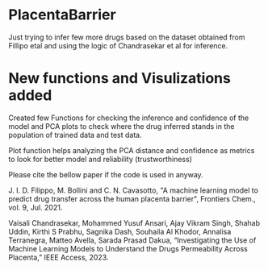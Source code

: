 # PlacentaBarrier

Just trying to infer few more drugs based on the dataset obtained from Fillipo etal and using the logic of Chandrasekar et al for inference.

# New functions and Visulizations added
Created few Functions for checking the inference and confidence of the model and PCA plots to check where the drug inferred stands in the population of trained data and test data.

Plot function helps analyzing the PCA distance and confidence as metrics to look for better model and reliability (trustworthiness)

Please cite the bellow paper if the code is used in anyway.

J. I. D. Filippo, M. Bollini and C. N. Cavasotto, "A machine learning model to predict drug transfer across the human placenta barrier", Frontiers Chem., vol. 9, Jul. 2021.

Vaisali Chandrasekar, Mohammed Yusuf Ansari, Ajay Vikram Singh, Shahab Uddin, Kirthi S Prabhu, Sagnika Dash, Souhaila Al Khodor, Annalisa Terranegra, Matteo Avella, Sarada Prasad Dakua, “Investigating the Use of Machine Learning Models to Understand the Drugs Permeability Across Placenta,” IEEE Access, 2023.
